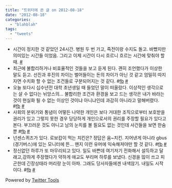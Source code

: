 ```yaml
---
title: "트위터에 쓴 글 on 2012-08-18"
date: "2012-08-18"
categories: 
  - "blahblah"
tags: 
  - "tweets"
---
```


- 시간이 정지한 것 같았던 24시간. 병원 두 번 가고, 죽전이랑 수지도 돌고. 바빴지만 의미있는 시간들 이었음. 그리고 이제 시간이 다시 흐르니 흐르는 시간에 맞춰야 할 때. [#](http://twitter.com/blurblah/statuses/234498359916888064)
- 최근에 불합리하거나 비효율적인 것들을 보고 듣게 된다. 괜히 조언했다가 이상한 말도 듣고. 선진과 후진의 차이는 벌어들이는 돈의 차이가 아닌 것 같고 엄밀히 따지자면 수치화 할 수 없는 조건들로 구분되어지는 것 같다. #[fb](http://search.twitter.com/search?q=%23fb) [#](http://twitter.com/blurblah/statuses/235020888968396801)
- 오늘 또다시 십수년전 대학 초년생일 때 들었던 말이 떠올랐다. 이상적인 생각으로는 살 수 없다는 뉘앙스의... 불합리한 조건과 환경을 보고 드는 생각은 내가 바라는 것이 현실화 될 수 없는 이상인 것이냐 아니냐인데 과감히 아니라고 말해버렸다. #[fb](http://search.twitter.com/search?q=%23fb) [#](http://twitter.com/blurblah/statuses/235022201827512320)
- 사회의 분위기와 통념이 어떻든 나약한 개인은 보다 거대한 조직으로부터 보호받을 권리가 있고 그렇지 못한 경우 당당하게 개인으로서의 권리를 주장할 필요가 있다고 본다. 부끄러운 것도 아니고 남의 눈치를 볼 필요도 없는 것인데 사건들을 보면 한숨뿐 #[fb](http://search.twitter.com/search?q=%23fb) [#](http://twitter.com/blurblah/statuses/235024043634470912)
- 넌센스퀴즈가 있다. 로보캅이 먹는 치킨은? 정답은 움~치킨. 지어낸게 아니라 gbus (경기버스)에 있는 모니터에 뜬... 왠지 이런 유머에 익숙해져야만 할 것 같다. #[fb](http://search.twitter.com/search?q=%23fb) [#](http://twitter.com/blurblah/statuses/236109352677814273)
- 정신없던 하루가 또 마무리되고 있다. 일도 바쁜데 여기저기 전화해서 설득하고 달래고,강하게 주장했다가 약하게 애교도 부리며 하루를 보냈다. 신경을 많이 쓰고 피곤한데 긴장상태라 머리랑 눈이 아파. 그래도 당사자들에겐 내색않기. 내일도 시작이다. #[fb](http://search.twitter.com/search?q=%23fb) [#](http://twitter.com/blurblah/statuses/236117407322763264)

Powered by [Twitter Tools](http://alexking.org/projects/wordpress)
